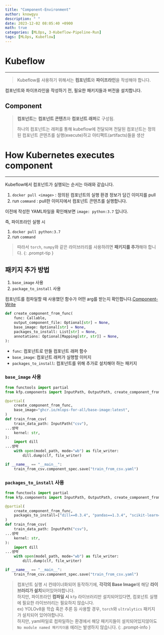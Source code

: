 ```yaml
---
title: "Component-Environment"
author: knowgyu
description: " "
date: 2023-12-02 08:05:40 +0900
math: true
categories: [MLOps, 3-Kubeflow-Pipeline-Run]
tags: [MLOps, Kubeflow]
---
```


# Kubeflow

---

> Kubeflow를 사용하기 위해서는 **컴포넌트**와 **파이프라인**을 작성해야 합니다.


컴포넌트와 파이프라인을 작성하기 전, 필요한 패키지들과 버전을 설치합니다.

## Component

> **컴포넌트**는 **컴포넌트 콘텐츠**와 **컴포넌트 래퍼**로 구성됨.<br>
>
> 하나의 컴포넌트는 래퍼를 통해 kubeflow에 전달되며 전달된 컴포넌트는 정의된 컴포넌트 콘텐츠를 실행(execute)하고 아티팩트(artifacts)들을 생산

# How Kubernetes executes component

---

Kubeflow에서 컴포넌트가 실행되는 순서는 아래와 같습니다.

1. `docker pull <image>` : 정의된 컴포넌트의 실행 환경 정보가 담긴 이미지를 pull
2. run `command` : pull한 이미지에서 컴포넌트 콘텐츠를 실행합니다.

이전에 작성한 YAML파일을 확인해보면 `image: python:3.7` 입니다.

즉, 파이프라인 실행 시

1. `docker pull python:3.7`
2. run `command`


> 따라서 `torch`, `numpy`와 같은 라이브러리를 사용하려면 **패키지를 추가**해야 합니다.
{: .prompt-tip }

## 패키지 추가 방법

1. `base_image` 사용
2. `package_to_install` 사용

컴포넌트를 컴파일할 때 사용했던 함수가 어떤 arg를 받는지 확인합니다.[Component-Write](https://www.notion.so/Component-Write-3e4cfaff96dc472b8c669c784adf4edd?pvs=21)

```python
def create_component_from_func(
    func: Callable,
    output_component_file: Optional[str] = None,
    base_image: Optional[str] = None,
    packages_to_install: List[str] = None,
    annotations: Optional[Mapping[str, str]] = None,
):
```

- `func`: 컴포넌트로 만들 컴포넌트 래퍼 함수
- `base_image`: 컴포넌트 래퍼가 실행할 이미지
- `packages_to_install`: 컴포넌트를 위해 추가로 설치해야 하는 패키지

### `base_image` 사용

```python
from functools import partial
from kfp.components import InputPath, OutputPath, create_component_from_func

@partial(
    create_component_from_func,
    base_image="ghcr.io/mlops-for-all/base-image:latest",
)
def train_from_csv(
    train_data_path: InputPath("csv"),
...생략
    kernel: str,
):
    import dill
...생략
    with open(model_path, mode="wb") as file_writer:
        dill.dump(clf, file_writer)

if __name__ == "__main__":
    train_from_csv.component_spec.save("train_from_csv.yaml")
```

### `packages_to_install` 사용

```python
from functools import partial
from kfp.components import InputPath, OutputPath, create_component_from_func

@partial(
    create_component_from_func,
    packages_to_install=["dill==0.3.4", "pandas==1.3.4", "scikit-learn==1.0.1"],
)
def train_from_csv(
    train_data_path: InputPath("csv"),
...생략
    kernel: str,
):
    import dill
...생략
    with open(model_path, mode="wb") as file_writer:
        dill.dump(clf, file_writer)

if __name__ == "__main__":
    train_from_csv.component_spec.save("train_from_csv.yaml")
```


> 컴포넌트 실행 시 컨테이너화되어 동작하기에, **각각의 Base Image**에 해당 **라이브러리가 설치**되어있어야합니다.<br>
> 하지만, 파이프라인 **컴파일 시** `kfp` 라이브러리만 설치되어있다면, 컴포넌트 실행에 필요한 라이브러리는 필요하지 않습니다.<br>
> ex) YOLOv8을 학습 혹은 추론 등 사용할 경우, `torch`와 `ultralytics` 패키지가 설치되어 있어야합니다.<br>
> 하지만,  yaml파일로 컴파일하는 환경에서 해당 패키지들이 설치되어있지않아도 `No module named 패키지이름` 에러는 발생하지 않습니다.
{: .prompt-info }
